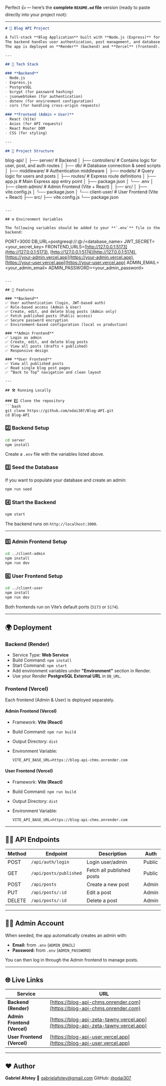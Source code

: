 Perfect 👍 — here’s the **complete `README.md` file** version (ready to paste directly into your project root):

---

```markdown
# 📝 Blog API Project

A full-stack **Blog Application** built with **Node.js (Express)** for the backend and **React (Vite)** for both the **Admin** and **User** frontends.  
The backend handles user authentication, post management, and database operations with **PostgreSQL**.  
The app is deployed on **Render** (backend) and **Vercel** (frontend).

---

## 🚀 Tech Stack

### **Backend**
- Node.js  
- Express.js  
- PostgreSQL  
- bcrypt (for password hashing)  
- jsonwebtoken (for authentication)  
- dotenv (for environment configuration)  
- cors (for handling cross-origin requests)

### **Frontend (Admin + User)**
- React (Vite)
- Axios (for API requests)
- React Router DOM
- CSS (for styling)

---

## 📂 Project Structure

```

blog-api/
│
├── server/                  # Backend
│   ├── controllers/         # Contains logic for user, post, and auth routes
│   ├── db/                  # Database connection & seed scripts
│   ├── middleware/          # Authentication middleware
│   ├── models/              # Query logic for users and posts
│   ├── routes/              # Express route definitions
│   ├── app.js               # Main Express app entry point
│   ├── package.json
│   └── .env
│
├── client-admin/            # Admin Frontend (Vite + React)
│   ├── src/
│   ├── vite.config.js
│   └── package.json
│
└── client-user/             # User Frontend (Vite + React)
├── src/
├── vite.config.js
└── package.json

```

---

## ⚙️ Environment Variables

The following variables should be added to your **`.env`** file in the backend:

```

PORT=3000
DB_URL=postgresql://<username>:<password>@<host>:<port>/<database_name>
JWT_SECRET=<your_secret_key>
FRONTEND_URLS=[http://127.0.0.1:5173](http://127.0.0.1:5173), [http://127.0.0.1:5174](http://127.0.0.1:5174), [https://your-admin.vercel.app](https://your-admin.vercel.app), [https://your-user.vercel.app](https://your-user.vercel.app)
ADMIN_EMAIL=<your_admin_email>
ADMIN_PASSWORD=<your_admin_password>

````

---

## 🧠 Features

### **Backend**
✅ User authentication (login, JWT-based auth)  
✅ Role-based access (Admin & User)  
✅ Create, edit, and delete blog posts (Admin only)  
✅ Fetch published posts (Public access)  
✅ Secure password encryption  
✅ Environment-based configuration (local vs production)

### **Admin Frontend**
✅ Login as admin  
✅ Create, edit, and delete blog posts  
✅ View all posts (drafts + published)  
✅ Responsive design

### **User Frontend**
✅ View all published posts  
✅ Read single blog post pages  
✅ “Back to Top” navigation and clean layout

---

## 🛠️ Running Locally

### 1️⃣ Clone the repository
```bash
git clone https://github.com/odai307/Blog-API.git
cd Blog-API
````

### 2️⃣ Backend Setup

```bash
cd server
npm install
```

Create a `.env` file with the variables listed above.

### 3️⃣ Seed the Database

If you want to populate your database and create an admin:

```bash
npm run seed
```

### 4️⃣ Start the Backend

```bash
npm start
```

The backend runs on `http://localhost:3000`.

---

### 5️⃣ Admin Frontend Setup

```bash
cd ../client-admin
npm install
npm run dev
```

### 6️⃣ User Frontend Setup

```bash
cd ../client-user
npm install
npm run dev
```

Both frontends run on Vite’s default ports (`5173` or `5174`).

---

## 🌍 Deployment

### **Backend (Render)**

* Service Type: **Web Service**
* Build Command: `npm install`
* Start Command: `npm start`
* Add environment variables under **"Environment"** section in Render.
* Use your Render **PostgreSQL External URL** in `DB_URL`.

### **Frontend (Vercel)**

Each frontend (Admin & User) is deployed separately.

#### Admin Frontend (Vercel)

* Framework: **Vite (React)**
* Build Command: `npm run build`
* Output Directory: `dist`
* Environment Variable:

  ```
  VITE_API_BASE_URL=https://blog-api-chms.onrender.com
  ```

#### User Frontend (Vercel)

* Framework: **Vite (React)**
* Build Command: `npm run build`
* Output Directory: `dist`
* Environment Variable:

  ```
  VITE_API_BASE_URL=https://blog-api-chms.onrender.com
  ```

---

## 🧑‍💻 API Endpoints

| Method | Endpoint               | Description               | Auth   |
| ------ | ---------------------- | ------------------------- | ------ |
| POST   | `/api/auth/login`      | Login user/admin          | Public |
| GET    | `/api/posts/published` | Fetch all published posts | Public |
| POST   | `/api/posts`           | Create a new post         | Admin  |
| PUT    | `/api/posts/:id`       | Edit a post               | Admin  |
| DELETE | `/api/posts/:id`       | Delete a post             | Admin  |

---

## 👨‍💼 Admin Account

When seeded, the app automatically creates an admin with:

* **Email:** from `.env` (`ADMIN_EMAIL`)
* **Password:** from `.env` (`ADMIN_PASSWORD`)

You can then log in through the Admin frontend to manage posts.

---

## 🌐 Live Links

| Service                     | URL                                                                              |
| --------------------------- | -------------------------------------------------------------------------------- |
| **Backend (Render)**        | [https://blog-api-chms.onrender.com](https://blog-api-chms.onrender.com)         |
| **Admin Frontend (Vercel)** | [https://blog-api-zeta-tawny.vercel.app](https://blog-api-zeta-tawny.vercel.app) |
| **User Frontend (Vercel)**  | [https://blog-api-user.vercel.app](https://blog-api-user.vercel.app)             |

---

## ❤️ Author

**Gabriel Afotey**
📧 [gabrielafotey@gmail.com](mailto:gabrielafotey@gmail.com)
GitHub: [@odai307](https://github.com/odai307)

```
